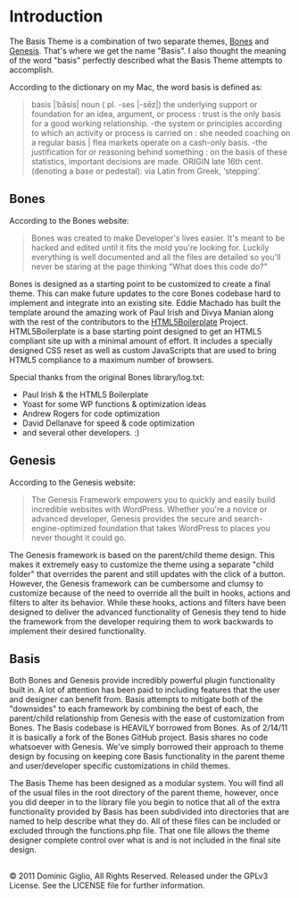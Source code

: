 Introduction
============

The Basis Theme is a combination of two separate themes, [Bones][] and [Genesis][]. That's where we get the name "Basis". I also thought the meaning of the word "basis" perfectly described what the Basis Theme attempts to accomplish.

According to the dictionary on my Mac, the word basis is defined as:

> basis |ˈbāsis|
> noun ( pl. -ses |-sēz|)
> the underlying support or foundation for an idea, argument, or process : trust is the only basis for a good working relationship.
> -the system or principles according to which an activity or process is carried on : she needed coaching on a regular basis | flea markets operate on a cash-only basis.
> -the justification for or reasoning behind something : on the basis of these statistics, important decisions are made.
> ORIGIN late 16th cent. (denoting a base or pedestal): via Latin from Greek, ‘stepping’.

[Bones]: http://themble.com/bones/
[Genesis]: http://www.studiopress.com/themes/genesis

Bones
-----

According to the Bones website:

> Bones was created to make Developer's lives easier. It's meant to be hacked and edited until it fits the mold you're looking for. Luckily everything is well documented and all the files are detailed so you'll never be staring at the page thinking "What does this code do?"

Bones is designed as a starting point to be customized to create a final theme. This can make future updates to the core Bones codebase hard to implement and integrate into an existing site. Eddie Machado has built the template around the amazing work of Paul Irish and Divya Manian along with the rest of the contributors to the [HTML5Boilerplate][] Project. HTML5Boilerplate is a base starting point designed to get an HTML5 compliant site up with a minimal amount of effort. It includes a specially designed CSS reset as well as custom JavaScripts that are used to bring HTML5 compliance to a maximum number of browsers.

[HTML5Boilerplate]: http://html5boilerplate.com/

Special thanks from the original Bones library/log.txt:
* Paul Irish & the HTML5 Boilerplate
* Yoast for some WP functions & optimization ideas
* Andrew Rogers for code optimization
* David Dellanave for speed & code optimization
* and several other developers. :)

Genesis
-------

According to the Genesis website:

> The Genesis Framework empowers you to quickly and easily build incredible websites with WordPress. Whether you're a novice or advanced developer, Genesis provides the secure and search-engine-optimized foundation that takes WordPress to places you never thought it could go.

The Genesis framework is based on the parent/child theme design. This makes it extremely easy to customize the theme using a separate "child folder" that overrides the parent and still updates with the click of a button. However, the Genesis framework can be cumbersome and clumsy to customize because of the need to override all the built in hooks, actions and filters to alter its behavior. While these hooks, actions and filters have been designed to deliver the advanced functionality of Genesis they tend to hide the framework from the developer requiring them to work backwards to implement their desired functionality.

Basis
-----

Both Bones and Genesis provide incredibly powerful plugin functionality built in. A lot of attention has been paid to including features that the user and designer can benefit from. Basis attempts to mitigate both of the "downsides" to each framework by combining the best of each, the parent/child relationship from Genesis with the ease of customization from Bones. The Basis codebase is HEAVILY borrowed from Bones. As of 2/14/11 it is basically a fork of the Bones GitHub project. Basis shares no code whatsoever with Genesis. We've simply borrowed their approach to theme design by focusing on keeping core Basis functionality in the parent theme and user/developer specific customizations in child themes.

The Basis Theme has been designed as a modular system. You will find all of the usual files in the root directory of the parent theme, however, once you did deeper in to the library file you begin to notice that all of the extra functionality provided by Basis has been subdivided into directories that are named to help describe what they do. All of these files can be included or excluded through the functions.php file. That one file allows the theme designer complete control over what is and is not included in the final site design.

##

&copy; 2011 Dominic Giglio, All Rights Reserved. Released under the GPLv3 License. See the LICENSE file for further information.